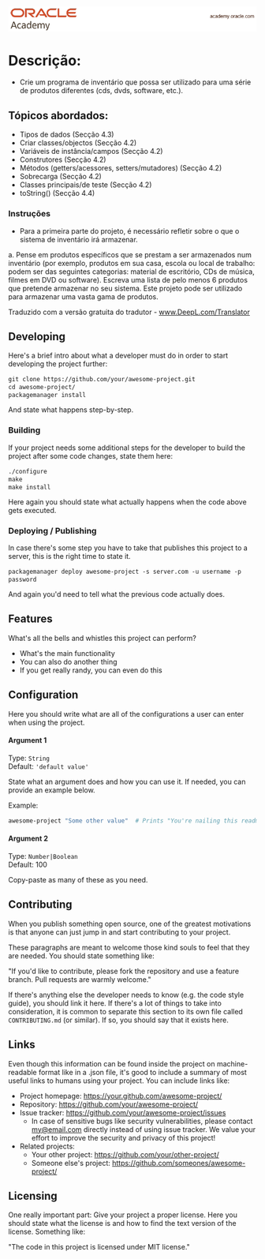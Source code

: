 <p align="center">
  <img src="./Capa.png" alt="Texto Alternativo">
</p>

# Descrição:

- Crie um programa de inventário que possa ser utilizado para uma série de produtos diferentes (cds, dvds, software, etc.).

## Tópicos abordados:

- Tipos de dados (Secção 4.3)
- Criar classes/objectos (Secção 4.2)
- Variáveis de instância/campos (Secção 4.2)
- Construtores (Secção 4.2)
- Métodos (getters/acessores, setters/mutadores) (Secção 4.2)
- Sobrecarga (Secção 4.2)
- Classes principais/de teste (Secção 4.2)
- toString() (Secção 4.4)

### Instruções

- Para a primeira parte do projeto, é necessário refletir sobre o que o sistema de inventário irá armazenar.

a. Pense em produtos específicos que se prestam a ser armazenados num inventário (por exemplo, produtos em sua casa, escola ou local de trabalho: podem ser das seguintes categorias: material de escritório, CDs de música, filmes em DVD ou software). Escreva uma lista de pelo menos 6 produtos que pretende armazenar no seu sistema. Este projeto pode ser utilizado para armazenar uma vasta gama de produtos.

Traduzido com a versão gratuita do tradutor - www.DeepL.com/Translator

## Developing

Here's a brief intro about what a developer must do in order to start developing
the project further:

```shell
git clone https://github.com/your/awesome-project.git
cd awesome-project/
packagemanager install
```

And state what happens step-by-step.

### Building

If your project needs some additional steps for the developer to build the
project after some code changes, state them here:

```shell
./configure
make
make install
```

Here again you should state what actually happens when the code above gets
executed.

### Deploying / Publishing

In case there's some step you have to take that publishes this project to a
server, this is the right time to state it.

```shell
packagemanager deploy awesome-project -s server.com -u username -p password
```

And again you'd need to tell what the previous code actually does.

## Features

What's all the bells and whistles this project can perform?
* What's the main functionality
* You can also do another thing
* If you get really randy, you can even do this

## Configuration

Here you should write what are all of the configurations a user can enter when
using the project.

#### Argument 1
Type: `String`  
Default: `'default value'`

State what an argument does and how you can use it. If needed, you can provide
an example below.

Example:
```bash
awesome-project "Some other value"  # Prints "You're nailing this readme!"
```

#### Argument 2
Type: `Number|Boolean`  
Default: 100

Copy-paste as many of these as you need.

## Contributing

When you publish something open source, one of the greatest motivations is that
anyone can just jump in and start contributing to your project.

These paragraphs are meant to welcome those kind souls to feel that they are
needed. You should state something like:

"If you'd like to contribute, please fork the repository and use a feature
branch. Pull requests are warmly welcome."

If there's anything else the developer needs to know (e.g. the code style
guide), you should link it here. If there's a lot of things to take into
consideration, it is common to separate this section to its own file called
`CONTRIBUTING.md` (or similar). If so, you should say that it exists here.

## Links

Even though this information can be found inside the project on machine-readable
format like in a .json file, it's good to include a summary of most useful
links to humans using your project. You can include links like:

- Project homepage: https://your.github.com/awesome-project/
- Repository: https://github.com/your/awesome-project/
- Issue tracker: https://github.com/your/awesome-project/issues
  - In case of sensitive bugs like security vulnerabilities, please contact
    my@email.com directly instead of using issue tracker. We value your effort
    to improve the security and privacy of this project!
- Related projects:
  - Your other project: https://github.com/your/other-project/
  - Someone else's project: https://github.com/someones/awesome-project/


## Licensing

One really important part: Give your project a proper license. Here you should
state what the license is and how to find the text version of the license.
Something like:

"The code in this project is licensed under MIT license."
